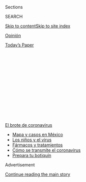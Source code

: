 <div id="app">

<div>

<div>

<div>

<div class="NYTAppHideMasthead css-1q2w90k e1suatyy0">

<div class="section css-ui9rw0 e1suatyy2">

<div class="css-eph4ug er09x8g0">

<div class="css-6n7j50">

</div>

<span class="css-1dv1kvn">Sections</span>

<div class="css-10488qs">

<span class="css-1dv1kvn">SEARCH</span>

</div>

[Skip to content](#site-content)[Skip to site
index](#site-index)

</div>

<div id="masthead-section-label" class="css-1wr3we4 eaxe0e00">

[Opinión](https://www.nytimes.com/es/section/opinion)

</div>

<div class="css-10698na e1huz5gh0">

</div>

</div>

<div id="masthead-bar-one" class="section hasLinks css-15hmgas e1csuq9d3">

<div class="css-uqyvli e1csuq9d0">

</div>

<div class="css-1uqjmks e1csuq9d1">

</div>

<div class="css-9e9ivx">

[](https://myaccount.nytimes.com/auth/login?response_type=cookie&client_id=vi)

</div>

<div class="css-1bvtpon e1csuq9d2">

[Today’s
Paper](https://www.nytimes.com/section/todayspaper)

</div>

</div>

</div>

</div>

<div data-aria-hidden="false">

<div id="site-content" data-role="main">

<div>

<div class="css-1aor85t" style="opacity:0.000000001;z-index:-1;visibility:hidden">

<div class="css-1hqnpie">

<div class="css-epjblv">

<span class="css-17xtcya">[Opinión](/es/section/opinion)</span><span class="css-x15j1o">|</span><span class="css-fwqvlz">La
salud pública en México es
eso-que-nadie-quiere-usar</span>

</div>

<div class="css-k008qs">

<div class="css-1iwv8en">

<span class="css-18z7m18"></span>

<div>

</div>

</div>

<span class="css-1n6z4y">https://nyti.ms/2XlqmRD</span>

<div class="css-1705lsu">

<div class="css-4xjgmj">

<div class="css-4skfbu" data-role="toolbar" data-aria-label="Social Media Share buttons, Save button, and Comments Panel with current comment count" data-testid="share-tools">

  - 
  - 
  - 
  - 
    
    <div class="css-6n7j50">
    
    </div>

  - 

</div>

</div>

</div>

</div>

</div>

</div>

<div id="NYT_TOP_BANNER_REGION" class="css-13pd83m">

<div>

<div id="styln-prism-menu-1594831588949" class="section interactive-content interactive-size-medium css-1edisqu">

<div class="css-17ih8de interactive-body">

<div id="scroll-container" class="css-1gj85ro">

[<span class="styln-title-wrap"><span class="css-1pje3qr">El brote
de</span><span class="css-1pje3qr">
coronavirus</span></span>](https://www.nytimes.com/es/spotlight/coronavirus?action=click&pgtype=Article&state=default&region=TOP_BANNER&context=storylines_menu)

  - [Mapa y casos en
    México](https://www.nytimes.com/es/interactive/2020/espanol/america-latina/coronavirus-en-mexico.html?action=click&pgtype=Article&state=default&region=TOP_BANNER&context=storylines_menu)
  - [Los niños y el
    virus](https://www.nytimes.com/es/2020/07/31/espanol/ciencia-y-tecnologia/ninos-contagio-coronavirus.html?action=click&pgtype=Article&state=default&region=TOP_BANNER&context=storylines_menu)
  - [Fármacos y
    tratamientos](https://www.nytimes.com/es/interactive/2020/science/coronavirus-tratamientos-curas.html?action=click&pgtype=Article&state=default&region=TOP_BANNER&context=storylines_menu)
  - [Cómo se transmite el
    coronavirus](https://www.nytimes.com/es/2020/07/06/espanol/ciencia-y-tecnologia/coronavirus-transmision-aire.html?action=click&pgtype=Article&state=default&region=TOP_BANNER&context=storylines_menu)
  - [Prepara tu
    botiquín](https://www.nytimes.com/es/2020/07/14/espanol/estilos-de-vida/botiquin-medicina-coronavirus.html?action=click&pgtype=Article&state=default&region=TOP_BANNER&context=storylines_menu)

</div>

</div>

</div>

</div>

</div>

<div id="top-wrapper" class="css-1sy8kpn">

<div id="top-slug" class="css-l9onyx">

Advertisement

</div>

[Continue reading the main
story](#after-top)

<div class="ad top-wrapper" style="text-align:center;height:100%;display:block;min-height:250px">

<div id="top" class="place-ad" data-position="top" data-size-key="top">

</div>

</div>

<div id="after-top">

</div>

</div>

<div>

<div class="css-v5btjw etb61u70">

<div class="css-v05ibm etb61u71">

[Opinión](/es/section/opinion)

</div>

</div>

<div id="sponsor-wrapper" class="css-1hyfx7x">

<div id="sponsor-slug" class="css-19vbshk">

Supported by

</div>

[Continue reading the main
story](#after-sponsor)

<div id="sponsor" class="ad sponsor-wrapper" style="text-align:center;height:100%;display:block">

</div>

<div id="after-sponsor">

</div>

</div>

<div class="css-186x18t">

Comentario

</div>

<div class="css-1vkm6nb ehdk2mb0">

# La salud pública en México es eso-que-nadie-quiere-usar

</div>

Las clases medias mexicanas claudicaron de intentar atenderse en
hospitales públicos y los más pobres los usan pensando que ahí solo van
a morirse. Esto debe cambiar.

<div class="css-79elbk" data-testid="photoviewer-wrapper">

<div class="css-z3e15g" data-testid="photoviewer-wrapper-hidden">

</div>

<div class="css-1a48zt4 ehw59r15" data-testid="photoviewer-children">

![<span class="css-16f3y1r e13ogyst0" data-aria-hidden="true">La fachada
del auditorio del Centro Médico Siglo XXI, en Ciudad de
México</span><span class="css-cnj6d5 e1z0qqy90" itemprop="copyrightHolder"><span class="css-1ly73wi e1tej78p0">Credit...</span><span><span>Henry
Romero/Reuters</span></span></span>](https://static01.nyt.com/images/2020/08/03/multimedia/03Rios-ES/merlin_172941285_c80cf40d-d9c9-41fd-9512-ed590e430634-articleLarge.jpg?quality=75&auto=webp&disable=upscale)

</div>

</div>

<div class="css-18e8msd">

<div class="css-vp77d3 epjyd6m0">

<div class="css-1baulvz">

Por <span class="css-1baulvz last-byline" itemprop="name">Viri
Ríos</span>

<div class="css-8atqhb">

La autora es analista política mexicana y doctora en Gobierno por la
Universidad de Harvard.

</div>

</div>

</div>

  - 3 de agosto de
    2020

  - 
    
    <div class="css-4xjgmj">
    
    <div class="css-d8bdto" data-role="toolbar" data-aria-label="Social Media Share buttons, Save button, and Comments Panel with current comment count" data-testid="share-tools">
    
      - 
      - 
      - 
      - 
        
        <div class="css-6n7j50">
        
        </div>
    
      - 
    
    </div>
    
    </div>

</div>

</div>

<div class="section meteredContent css-1r7ky0e" name="articleBody" itemprop="articleBody">

<div class="css-1fanzo5 StoryBodyCompanionColumn">

<div class="css-53u6y8">

[Regístrate para recibir nuestro
boletín](https://www.nytimes.com/newsletters/el-times) con lo mejor de
The New York Times.

-----

CIUDAD DE MÉXICO — El sistema de salud pública en México se ha
convertido en la salud a la que recurren las personas de bajos recursos
y no la sociedad en su conjunto. Y ese es un gran problema. Las personas
de mayores ingresos, que más podrían contribuir con crear un sistema de
salud público eficaz y bien financiado, no quieren invertir en algo que
desconocen, rechazan y estigmatizan.

Las clases altas han desistido de usar servicios públicos. Cuatro de
cada diez personas de alto estrato de ingreso que tienen cobertura en el
Instituto Mexicano del Seguro Social (IMSS), Instituto de Seguridad y
Servicios Sociales de los Trabajadores del Estado (ISSSTE) o en alguna
otra institución pública, se atienden con médicos privados cuando se
enferman. El servicio público es ese lugar en el que solo se atienden
cuando ya no les alcanza, la sala de emergencia de enfermedades caras.

Cabilderos del sector empresarial centran sus esfuerzos en solicitar que
los gastos de salud privada sean [aún más deducibles de
impuestos](https://www.sat.gob.mx/consulta/23972/conoce-las-deducciones-personales).
No están dispuestos a invertir en un servicio médico que a priori han
decidido no usar.

No hay un esfuerzo de construcción de salud pública por parte de los
ciudadanos con mayores ingresos sino de desmantelamiento. Esfuerzo que
beneficia a quien tiene dinero pero perjudica a todo el resto.

</div>

</div>

<div class="css-1fanzo5 StoryBodyCompanionColumn">

<div class="css-53u6y8">

Una forma común de dejar de ser clase media es enfermarse de algo caro.
Familias completas de clase media son arrastradas a la pobreza por un
cáncer, una diabetes o un accidente de tránsito grave.

Sin embargo, tal parece que la clase media no lo ve así y ha normalizado
pensar en la salud pública como si fueran ricos, como una dádiva a los
pobres más que como un servicio al que podrían acceder ellos mismos. Se
piensa que el servicio es malo y por ello no se quiere pagar por él. En
realidad, el servicio es malo porque no se paga lo suficiente por él.

Las personas de menores ingresos también han claudicado, pero de
atenderse. Es habitual que los pacientes solo acudan al centro de salud
cuando ya tienen una enfermedad grave. La medicina preventiva es algo
desconocido para un sistema cuya característica principal son las largas
filas.

Llega a tomar semanas lograr ser atendido. El tiempo promedio de espera
entre el primer contacto con el médico general y recibir atención
quirúrgica de manera electiva era de más de 7 meses hasta 2011. A
partir de 2016, el IMSS comenzó a realizar cirugías en fin de semana, lo
que se dijo podría aumentar la disponibilidad de quirófanos hasta en [40
por
ciento](https://www.gob.mx/imss/acciones-y-programas/cirugias-en-fines-de-semana-optimizacion-de-los-quirofanos-del-imss).
Aún si así fuera, y si todo el sector salud siguiera la misma práctica,
estaríamos hablando de 4 meses de espera para ser atendido. Lo peor es
que, aún cuando son atendidos, muchas veces los pacientes tienen que
pagar de su bolsa por curaciones y materiales. No hay de otra, les
dicen.

Hay un mito persistente en México: que todos sus habitantes tienen
cobertura médica pública. La realidad es que tenemos un sistema público
que solo atiende o enfermedades caras o enfermos graves. Los mexicanos
pagan por sí mismos el [41 por
ciento](https://data.worldbank.org/indicator/SH.XPD.OOPC.CH.ZS?locations=MX-ZJ)
de sus gastos en salud, una cifra mucho mayor que el promedio de
Latinoamérica, en donde solo se paga el 28 por ciento.

</div>

</div>

<div class="css-1fanzo5 StoryBodyCompanionColumn">

<div class="css-53u6y8">

En México nuestro médico de cabecera [se ha vuelto la
farmacia](https://www.sciencedirect.com/science/article/pii/S2212109917300687#bib1).
De acuerdo con la Comisión Federal para la Protección contra Riesgos
Sanitarios (Cofepris), hasta 2012 existían 20.000 médicos de farmacia
que otorgan 35 millones de consultas al año. Y no las otorgan gratis. El
costo escondido es que los médicos de farmacia recetan la compra de más
medicinas. Mientras que solo alrededor del 44 por ciento de los
pacientes atendidos por la Secretaría de Salud son recetados con tres o
más medicamentos en una consulta, con los doctores de farmacia la cifra
sube a 67 por ciento.

Es momento de construir un sistema de salud que no sea el último recurso
de las personas sino el primero. Ello requiere un aumento sin precedente
en el gasto en salud.

El gasto en salud en México es de [5,5 puntos del
PIB](https://data.worldbank.org/indicator/SH.XPD.CHEX.GD.ZS?locations=MX-HN-SV-ZW),
menor al gasto de Honduras, El Salvador y Zimbabue. El gasto no solo es
extremadamente bajo, sino que de acuerdo a [los estudios del Centro de
Investigación Económica y Presupuestaria
(CIEP](https://ciep.mx/la-contraccion-del-gasto-per-capita-en-salud-2010-2020/)),
una organización civil dedicada al análisis de finanzas públicas, ha
caído significativamente en los últimos diez años. De acuerdo con la
Organización Panamericana de la Salud, un país como México debería al
menos gastar el doble de lo que gasta actualmente en salud.

El gobierno de Andrés Manuel López Obrador ha hecho esfuerzos
importantes por aumentar la cobertura, sobre todo para los más pobres.
El gasto de IMSS-Bienestar, típicamente usado por individuos con menor
nivel de ingreso, aumentó en [7 por ciento
en 2020](https://ciep.mx/la-contraccion-del-gasto-per-capita-en-salud-2010-2020/),
comprado con 2019. Y, en contraste, el gasto en salud de PEMEX, la
petrolera estatal que emplea a funcionario de relativamente buen nivel
de ingreso, se contrajo.

Los gastos en salud privada no deben ser deducibles pues esto crea
incentivos a la privatización del servicio. Solo mediante un servicio
público pagado por todos podremos aumentar la calidad de la atención en
salud pública. Considero un acierto que el gobierno haya dejado de
[pagar seguros
privados](https://www.eleconomista.com.mx/politica/Seguros-para-burocratas-costaban-al-gobierno-11000-millones-de-pesos-al-ano-20190901-0029.html)
a los funcionarios públicos, pues ello no solamente reforzaba la
desigualdad (se pagaban mejores seguros a los empleados que ganaban más
dinero) sino que sembraba la idea de que la salud pública era un
servicio de segunda. Lo que no es acertado es que, a la vez de que se
cancelaron los seguros privados, no se haya aumentado significativamente
el gasto del ISSSTE. En 2019, cuando los seguros fueron cancelados, el
presupuesto del ISSSTE solo aumentó [2,5 por
ciento](https://ciep.mx/la-contraccion-del-gasto-per-capita-en-salud-2010-2020/).

Así mismo, los médicos privados deben ser fiscalizados con mucho más
rigor. El Servicio de Administración Tributaria (SAT) estima que los
médicos privados evaden alrededor del [30 por
ciento](http://omawww.sat.gob.mx/gobmxtransparencia/Paginas/documentos/estudio_opiniones/EvasionActividadesProfesionales.pdf)
de sus pagos de ISR. Algunos médicos usan pagos en efectivo para evadir
impuestos. La profesión médica debe de dejar de ser un paraíso fiscal,
pues esos recursos son necesarios para equipar mejor el sistema de salud
pública.

El sistema de salud público europeo se construyó en buena medida como
reacción a la pandemia de fiebre española. El coronavirus debe ser para
México el mismo motor.

</div>

</div>

<div class="css-1fanzo5 StoryBodyCompanionColumn">

<div class="css-53u6y8">

Creamos un país que no esta listo para atender a la población y ha
vivido de simular que sí lo hace. Hay que aumentar la recaudación para
dar mejor servicio de salud pública y cobrar mayores impuestos a los
servicios privados. Esta pandemia es un llamado de atención que no
podemos dejar pasar: el gasto en salud debe duplicarse en México.

Viri Ríos es analista política y colaboradora regular en español de The
New York Times. [@Viri\_Rios](https://twitter.com/Viri_Rios)

</div>

</div>

<div>

</div>

</div>

<div>

</div>

<div>

</div>

<div>

</div>

<div>

<div id="bottom-wrapper" class="css-1ede5it">

<div id="bottom-slug" class="css-l9onyx">

Advertisement

</div>

[Continue reading the main
story](#after-bottom)

<div id="bottom" class="ad bottom-wrapper" style="text-align:center;height:100%;display:block;min-height:90px">

</div>

<div id="after-bottom">

</div>

</div>

</div>

</div>

</div>

## Site Index

<div>

</div>

## Site Information Navigation

  - [© <span>2020</span> <span>The New York Times
    Company</span>](https://help.nytimes.com/hc/en-us/articles/115014792127-Copyright-notice)

<!-- end list -->

  - [NYTCo](https://www.nytco.com/)
  - [Contact
    Us](https://help.nytimes.com/hc/en-us/articles/115015385887-Contact-Us)
  - [Work with us](https://www.nytco.com/careers/)
  - [Advertise](https://nytmediakit.com/)
  - [T Brand Studio](http://www.tbrandstudio.com/)
  - [Your Ad
    Choices](https://www.nytimes.com/privacy/cookie-policy#how-do-i-manage-trackers)
  - [Privacy](https://www.nytimes.com/privacy)
  - [Terms of
    Service](https://help.nytimes.com/hc/en-us/articles/115014893428-Terms-of-service)
  - [Terms of
    Sale](https://help.nytimes.com/hc/en-us/articles/115014893968-Terms-of-sale)
  - [Site
    Map](https://spiderbites.nytimes.com)
  - [Help](https://help.nytimes.com/hc/en-us)
  - [Subscriptions](https://www.nytimes.com/subscription?campaignId=37WXW)

</div>

</div>

</div>

</div>
